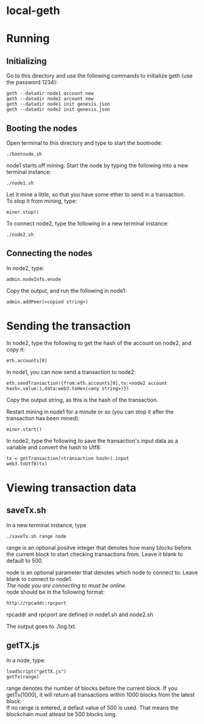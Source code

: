 # local-geth
# Running
## Initializing
Go to this directory and use the following commands to initialize geth (use the password 1234):
```
geth --datadir node1 account new
geth --datadir node2 account new
geth --datadir node1 init genesis.json
geth --datadir node2 init genesis.json
```

## Booting the nodes
Open terminal to this directory and type to start the bootnode:
```
./bootnode.sh
```

node1 starts off mining. Start the node by typing the following into a new terminal instance:
```
./node1.sh
```

Let it mine a little, so that you have some ether to send in a transaction.    
To stop it from mining, type:
```
miner.stop()
```

To connect node2, type the following in a new terminal instance:
```
./node2.sh
```

## Connecting the nodes
In node2, type: 
```
admin.nodeInfo.enode
```
Copy the output, and run the following in node1:
```
admin.addPeer(<copied string>)
```

# Sending the transaction
In node2, type the following to get the hash of the account on node2, and copy it:
```
eth.accounts[0]
```

In node1, you can now send a transaction to node2:
```
eth.sendTransaction({from:eth.accounts[0],to:<node2 account hash>,value:1,data:web3.toHex(<any string>)})
```

Copy the output string, as this is the hash of the transaction.

Restart mining in node1 for a minute or so (you can stop it after the transaction has been mined):
```
miner.start()
```

In node2, type the following to save the transaction's input data as a variable and convert the hash to Utf8:
```
tx = getTransaction(<transaction hash>).input
web3.toUtf8(tx)
```

# Viewing transaction data
## saveTx.sh
In a new terminal instance, type
```
./saveTx.sh range node
```
range is an optional positve integer that denotes how many blocks before the current block to start checking transactions from. Leave it blank to default to 500.       
       
       
node is an optional parameter that denotes which node to connect to. Leave blank to connect to node1.    
*The node you are connecting to must be online.*        
node should be in the following format:
```
http://rpcaddr:rpcport
```
rpcaddr and rpcport are defined in node1.sh and node2.sh        

The output goes to ./log.txt.      
## getTX.js 
In a node, type:
```
loadScript("getTX.js")
getTx(range)
```
range denotes the number of blocks before the current block. If you getTx(1000), it will return all transactions within 1000 blocks from the latest block.   
If no range is entered, a defaut value of 500 is used. That means the blockchain must atleast be 500 blocks long.   


